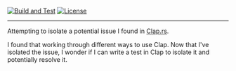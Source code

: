 [![Build and Test](https://github.com/electronicpanopticon/clap_test_error/actions/workflows/CI.yaml/badge.svg)](https://github.com/electronicpanopticon/clap_test_error/actions/workflows/CI.yaml)
[![License](https://img.shields.io/badge/license-Apache%202.0-blue?style=flat-square)](LICENSE-APACHE)

---

Attempting to isolate a potential issue I found in [Clap.rs](https://github.com/clap-rs/clap).

I found that working through different ways to use Clap. Now that I've isolated the issue, I wonder 
if I can write a test in Clap to isolate it and potentially resolve it.
